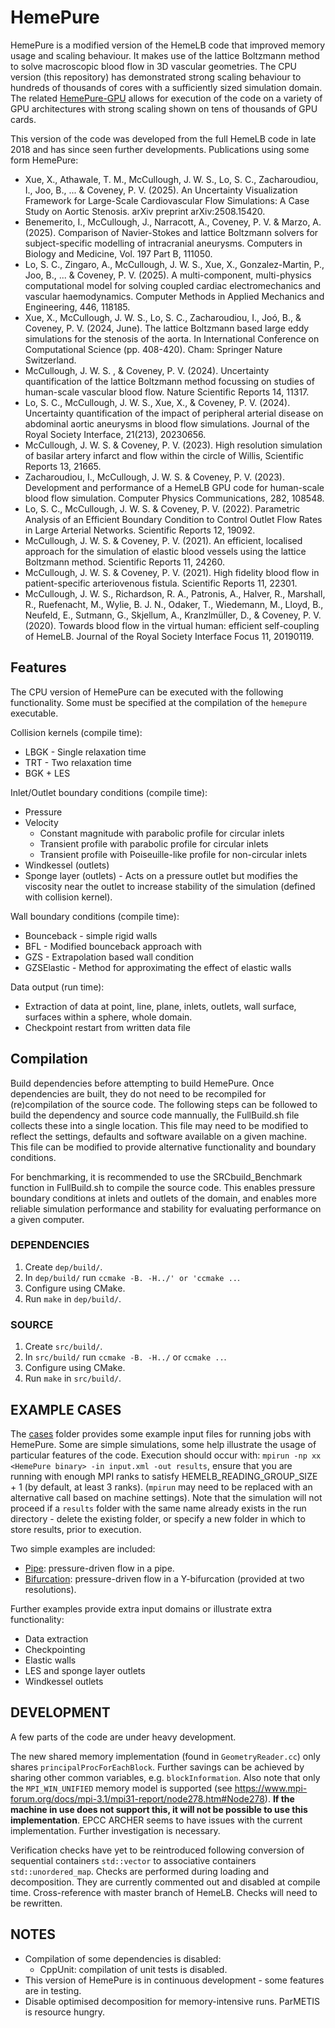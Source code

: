 # HemePure
HemePure is a modified version of the HemeLB code that improved memory usage and scaling behaviour. It makes use of the lattice Boltzmann method to solve macroscopic blood flow in 3D vascular geometries. The CPU version (this repository) has demonstrated strong scaling behaviour to hundreds of thousands of cores with a sufficiently sized simulation domain. The related [HemePure-GPU](https://github.com/UCL-CCS/HemePure-GPU) allows for execution of the code on a variety of GPU architectures with strong scaling shown on tens of thousands of GPU cards.

This version of the code was developed from the full HemeLB code in late 2018 and has since seen further developments. Publications using some form HemePure:
* Xue, X., Athawale, T. M., McCullough, J. W. S., Lo, S. C., Zacharoudiou, I., Joo, B., ... & Coveney, P. V. (2025). An Uncertainty Visualization Framework for Large-Scale Cardiovascular Flow Simulations: A Case Study on Aortic Stenosis. arXiv preprint arXiv:2508.15420.
* Benemerito, I.,  McCullough, J., Narracott, A., Coveney, P. V.  & Marzo, A. (2025). Comparison of Navier-Stokes and lattice Boltzmann solvers for subject-specific modelling of intracranial aneurysms. Computers in Biology and Medicine, Vol. 197 Part B, 111050.
* Lo, S. C., Zingaro, A., McCullough, J. W. S., Xue, X., Gonzalez-Martin, P., Joo, B., ... & Coveney, P. V. (2025). A multi-component, multi-physics computational model for solving coupled cardiac electromechanics and vascular haemodynamics. Computer Methods in Applied Mechanics and Engineering, 446, 118185.
* Xue, X., McCullough, J. W. S., Lo, S. C., Zacharoudiou, I., Joó, B., & Coveney, P. V. (2024, June). The lattice Boltzmann based large eddy simulations for the stenosis of the aorta. In International Conference on Computational Science (pp. 408-420). Cham: Springer Nature Switzerland.
* McCullough, J. W. S. , & Coveney, P. V. (2024). Uncertainty quantification of the lattice Boltzmann method focussing on studies of human-scale vascular blood flow. Nature Scientific Reports 14, 11317.
* Lo, S. C., McCullough, J. W. S., Xue, X., & Coveney, P. V. (2024). Uncertainty quantification of the impact of peripheral arterial disease on abdominal aortic aneurysms in blood flow simulations. Journal of the Royal Society Interface, 21(213), 20230656.
* McCullough, J. W. S. & Coveney, P. V. (2023). High resolution simulation of basilar artery infarct and flow within the circle of Willis, Scientific Reports 13, 21665.
* Zacharoudiou, I., McCullough, J. W. S. & Coveney, P. V. (2023). Development and performance of a HemeLB GPU code for human-scale blood flow simulation. Computer Physics Communications, 282, 108548.
* Lo, S. C., McCullough, J. W. S. & Coveney, P. V. (2022). Parametric Analysis of an Efficient Boundary Condition to Control Outlet Flow Rates in Large Arterial Networks. Scientific Reports 12, 19092.
* McCullough, J. W. S. & Coveney, P. V. (2021). An efficient, localised approach for the simulation of elastic blood vessels using the lattice Boltzmann method. Scientific Reports 11, 24260.
* McCullough, J. W. S. & Coveney, P. V. (2021). High fidelity blood flow in patient-specific arteriovenous fistula. Scientific Reports 11, 22301.
* McCullough, J. W. S., Richardson, R. A., Patronis, A., Halver, R., Marshall, R., Ruefenacht, M., Wylie, B. J. N., Odaker, T., Wiedemann, M., Lloyd, B., Neufeld, E., Sutmann, G., Skjellum, A., Kranzlmüller, D., & Coveney, P. V. (2020). Towards blood flow in the virtual human: efficient self-coupling of HemeLB. Journal of the Royal Society Interface Focus 11, 20190119.

## Features #
The CPU version of HemePure can be executed with the following functionality. Some must be specified at the compilation of the `hemepure` executable.

Collision kernels (compile time):
* LBGK - Single relaxation time
* TRT - Two relaxation time
* BGK + LES

Inlet/Outlet boundary conditions (compile time):
* Pressure
* Velocity
   - Constant magnitude with parabolic profile for circular inlets
   - Transient profile with parabolic profile for circular inlets
   - Transient profile with Poiseuille-like profile for non-circular inlets
* Windkessel (outlets)
* Sponge layer (outlets) - Acts on a pressure outlet but modifies the viscosity near the outlet to increase stability of the simulation (defined with collision kernel).

Wall boundary conditions (compile time):
* Bounceback - simple rigid walls
* BFL - Modified bounceback approach with
* GZS - Extrapolation based wall condition
* GZSElastic - Method for approximating the effect of elastic walls

Data output (run time):
- Extraction of data at point, line, plane, inlets, outlets, wall surface, surfaces within a sphere, whole domain.
- Checkpoint restart from written data file

## Compilation #
Build dependencies before attempting to build HemePure. Once dependencies are built, they do not need to be recompiled for (re)compilation of the source code. The following steps can be followed to build the dependency and source code mannually, the FullBuild.sh file collects these into a single location. This file may need to be modified to reflect the settings, defaults and software available on a given machine. This file can be modified to provide alternative functionality and boundary conditions.

For benchmarking, it is recommended to use the SRCbuild_Benchmark function in FullBuild.sh to compile the source code. This enables pressure boundary conditions at inlets and outlets of the domain, and enables more reliable simulation performance and stability for evaluating performance on a given computer.

### DEPENDENCIES #
1) Create `dep/build/`.
2) In `dep/build/` run `ccmake -B. -H../' or 'ccmake ..`.
3) Configure using CMake.
4) Run `make` in `dep/build/`.

### SOURCE #
1) Create `src/build/`.
2) In `src/build/` run `ccmake -B. -H../` or `ccmake ..`.
3) Configure using CMake.
4) Run `make` in `src/build/`.

## EXAMPLE CASES #
The [cases](cases) folder provides some example input files for running jobs with HemePure. Some are simple simulations, some help illustrate the usage of particular features of the code.
Execution should occur with: `mpirun -np xx <HemePure binary> -in input.xml -out results`, ensure that you are running with enough MPI ranks to satisfy HEMELB_READING_GROUP_SIZE + 1 (by default, at least 3 ranks). (`mpirun` may need to be replaced with an alternative call based on machine settings). Note that the simulation will not proceed if a `results` folder with the same name already exists in the run directory - delete the existing folder, or specify a new folder in which to store results, prior to execution.

Two simple examples are included:
* [Pipe](case/pipe): pressure-driven flow in a pipe.
* [Bifurcation](cases/bifurcation): pressure-driven flow in a Y-bifurcation (provided at two resolutions).

Further examples provide extra input domains or illustrate extra functionality:
* Data extraction
* Checkpointing
* Elastic walls
* LES and sponge layer outlets
* Windkessel outlets
  
## DEVELOPMENT #
A few parts of the code are under heavy development.

<!--
Although the current version of ALL has been fully incorporated, ALL itself is undergoing development. As a result, it is likely that the implementation in `src/geometry/decomposition/BasicDecomposition.cc` (in the function `BasicDecomposition::DecomposeBlock()`) will need to be modified. Once development is complete, ALL should be enabled through cmake. After rotation of the geometry (necessary for ALL decomposition), HemeLB and ALL interact through

`points.push_back(p);`

where

```
#ifdef HEMELB_USE_GMYPLUS
	ALL_Point<double> p(3,block_coords,blockWeights.at(blockNumber));
#else
	ALL_Point<double> p(3,block_coords,1);
#endif
```

This is dependant on block weighting (included in `.gmy+` files). To use `BasicDecomposition::DecomposeBlock()`, uncomment the call in `GeometryReader.cc`. Note, geometry rotation is necessary so that layers of sites and partition boundary surfaces are not parallel. Rotation is performed in `BasicDecomposition::RotateAndAllocate`.
-->

The new shared memory implementation (found in `GeometryReader.cc`) only shares `principalProcForEachBlock`. Further savings can be achieved by sharing other common variables, e.g. `blockInformation`. Also note that only the `MPI_WIN_UNIFIED` memory model is supported (see https://www.mpi-forum.org/docs/mpi-3.1/mpi31-report/node278.htm#Node278). **If the machine in use does not support this, it will not be possible to use this implementation**. EPCC ARCHER seems to have issues with the current implementation. Further investigation is necessary.

Verification checks have yet to be reintroduced following conversion of sequential containers `std::vector` to associative containers `std::unordered_map`. Checks are performed during loading and decomposition. They are currently commented out and disabled at compile time. Cross-reference with master branch of HemeLB. Checks will need to be rewritten.

## NOTES #
- Compilation of some dependencies is disabled:
  - CppUnit: compilation of unit tests is disabled.
- This version of HemePure is in continuous development - some features are in testing.
- Disable optimised decomposition for memory-intensive runs. ParMETIS is resource hungry.
